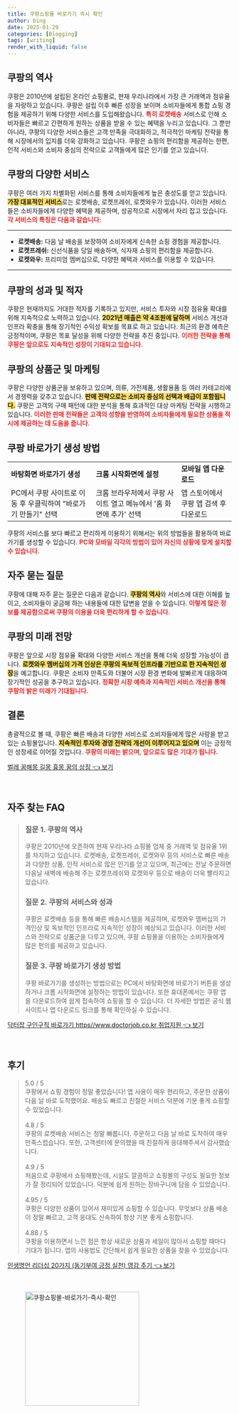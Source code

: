 ```yaml
---
title: 쿠팡쇼핑몰 바로가기 즉시 확인
author: bing
date: 2025-01-29
categories: [Blogging]
tags: [writing]
render_with_liquid: false
---
```



<h2 id='쿠팡의 역사'>쿠팡의 역사</h2>

<p>쿠팡은 2010년에 설립된 온라인 쇼핑몰로, 현재 우리나라에서 가장 큰 거래액과 점유율을 자랑하고 있습니다. 쿠팡은 설립 이후 빠른 성장을 보이며 소비자들에게 통합 쇼핑 경험을 제공하기 위해 다양한 서비스를 도입해왔습니다. <b><span style="color: #ee2323;">특히 로켓배송</span></b> 서비스로 인해 소비자들은 빠르고 간편하게 원하는 상품을 받을 수 있는 혜택을 누리고 있습니다. 그 뿐만 아니라, 쿠팡의 다양한 서비스들은 고객 만족을 극대화하고, 적극적인 마케팅 전략을 통해 시장에서의 입지를 더욱 강화하고 있습니다. 쿠팡은 쇼핑의 편리함을 제공하는 한편, 인적 서비스와 소비자 중심의 전략으로 고객들에게 많은 인기를 얻고 있습니다.</p>

<h2 id='쿠팡의 다양한 서비스'>쿠팡의 다양한 서비스</h2>

<p>쿠팡은 여러 가지 차별화된 서비스를 통해 소비자들에게 높은 충성도를 얻고 있습니다. <b><span style="background-color: #ffe066;">가장 대표적인 서비스</span></b>로는 로켓배송, 로켓프레쉬, 로켓와우가 있습니다. 이러한 서비스들은 소비자들에게 다양한 혜택을 제공하며, 성공적으로 시장에서 자리 잡고 있습니다. <b><span style="color: #ee2323;">각 서비스의 특징은 다음과 같습니다:</span></b></p>

<hr />

<ul>
    <li><b>로켓배송:</b> 다음 날 배송을 보장하여 소비자에게 신속한 쇼핑 경험을 제공합니다.</li>
    <li><b>로켓프레쉬:</b> 신선식품을 당일 배송하며, 식자재 쇼핑의 편리함을 제공합니다.</li>
    <li><b>로켓와우:</b> 프리미엄 멤버십으로, 다양한 혜택과 서비스를 이용할 수 있습니다.</li>
</ul>

<hr />

<h2 id='쿠팡의 성과 및 적자'>쿠팡의 성과 및 적자</h2>

<p>쿠팡은 현재까지도 거대한 적자를 기록하고 있지만, 서비스 투자와 시장 점유율 확대를 위해 지속적으로 노력하고 있습니다. <b><span style="background-color: #ffe066;">2021년 매출은 약 4조원에 달하며</span></b> 서비스 개선과 인프라 확충을 통해 장기적인 수익성 확보를 목표로 하고 있습니다. 최근의 환경 예측은 긍정적이며, 쿠팡은 목표 달성을 위해 다양한 전략을 추진 중입니다. <b><span style="color: #ee2323;">이러한 전략을 통해 쿠팡은 앞으로도 지속적인 성장이 기대되고 있습니다.</span></b></p>

<h2 id='쿠팡의 상품군 및 마케팅'>쿠팡의 상품군 및 마케팅</h2>

<p>쿠팡은 다양한 상품군을 보유하고 있으며, 의류, 가전제품, 생활용품 등 여러 카테고리에서 경쟁력을 갖추고 있습니다. <b><span style="background-color: #ffe066;">판매 전략으로는 소비자 중심의 선택과 배급이 포함됩니다.</span></b> 쿠팡은 고객의 구매 패턴에 대한 분석을 통해 효과적인 대상 마케팅 전략을 시행하고 있습니다. <b><span style="color: #ee2323;">이러한 판매 전략들은 고객의 성향을 반영하여 소비자들에게 필요한 상품을 적시에 제공하는 데 도움을 줍니다.</span></b></p>

<h2 id='쿠팡 바로가기 생성 방법'>쿠팡 바로가기 생성 방법</h2>

<table>
    <tr>
        <td><b>바탕화면 바로가기 생성</b></td>
        <td><b>크롬 시작화면에 설정</b></td>
        <td><b>모바일 앱 다운로드</b></td>
    </tr>
    <tr>
        <td>PC에서 쿠팡 사이트로 이동 후 우클릭하여 "바로가기 만들기" 선택</td>
        <td>크롬 브라우저에서 쿠팡 사이트 열고 메뉴에서 '홈 화면에 추가' 선택</td>
        <td>앱 스토어에서 쿠팡 앱 검색 후 다운로드</td>
    </tr>
</table>

<p>쿠팡의 서비스를 보다 빠르고 편리하게 이용하기 위해서는 위의 방법들을 활용하여 바로가기를 생성할 수 있습니다. <b><span style="color: #ee2323;">PC와 모바일 각각의 방법이 있어 자신의 상황에 맞게 설치할 수 있습니다.</span></b></p>

<h2 id='자주 묻는 질문'>자주 묻는 질문</h2>

<p>쿠팡에 대해 자주 묻는 질문은 다음과 같습니다. <b><span style="background-color: #ffe066;">쿠팡의 역사</span></b>와 서비스에 대한 이해를 높이고, 소비자들이 궁금해 하는 내용들에 대한 답변을 얻을 수 있습니다. <b><span style="color: #ee2323;">이렇게 많은 정보를 제공함으로써 쿠팡의 이용을 더욱 편리하게 할 수 있습니다.</span></b></p>

<h2 id='쿠팡의 미래 전망'>쿠팡의 미래 전망</h2>

<p>쿠팡은 앞으로 시장 점유율 확대와 다양한 서비스 개선을 통해 더욱 성장할 가능성이 큽니다. <b><span style="background-color: #ffe066;">로켓와우 멤버십의 가격 인상은 쿠팡의 독보적 인프라를 기반으로 한 지속적인 성장</span></b>을 예고합니다. 쿠팡은 소비자 만족도와 더불어 시장 환경 변화에 발빠르게 대응하여 장기적인 성공을 추구하고 있습니다. <b><span style="color: #ee2323;">정확한 시장 예측과 지속적인 서비스 개선을 통해 쿠팡의 밝은 미래가 기대됩니다.</span></b></p>

<h2 id='결론'>결론</h2>

<p>총괄적으로 볼 때, 쿠팡은 빠른 배송과 다양한 서비스로 소비자들에게 많은 사랑을 받고 있는 쇼핑몰입니다. <b><span style="background-color: #ffe066;">지속적인 투자와 경영 전략의 개선이 이루어지고 있으며</span></b> 이는 긍정적인 성장세로 이어질 것입니다. <b><span style="color: #ee2323;">쿠팡의 미래는 밝으며, 앞으로도 많은 기대가 됩니다.</span></b></p>


<p><a class="click-button" title="벌레 꿈해몽 길몽 흉몽 꿈의 상징" href="https://aptwhite.github.io/posts/%EB%B2%8C%EB%A0%88-%EA%BF%88%ED%95%B4%EB%AA%BD-%EA%B8%B8%EB%AA%BD-%ED%9D%89%EB%AA%BD-%EA%BF%88%EC%9D%98-%EC%83%81%EC%A7%95/" rel="dofollow">벌레 꿈해몽 길몽 흉몽 꿈의 상징 👈 보기</a></p><br>
<h2 id='자주_찾는_FAQ'>자주 찾는 FAQ</h2>
<div itemscope="" itemtype="https://schema.org/FAQPage"> 
<blockquote> 
<div itemscope="" itemprop="mainEntity" itemtype="https://schema.org/Question"> 
<h3 itemprop="name">질문 1. 쿠팡의 역사</h3> 
<div itemscope="" itemprop="acceptedAnswer" itemtype="https://schema.org/Answer"> 
<span itemprop="text"> 
<p>쿠팡은 2010년에 오픈하여 현재 우리나라 쇼핑몰 업체 중 거래액 및 점유율 1위를 차지하고 있습니다. 로켓배송, 로켓프레쉬, 로켓와우 등의 서비스로 빠른 배송과 다양한 상품, 인적 서비스로 많은 인기를 얻고 있으며, 최근에는 전날 주문하면 다음날 새벽에 배송해 주는 로켓프레쉬와 로켓와우 등으로 배송이 더욱 빨라지고 있습니다.</p> 
</span> 
</div> 
</div> 

<div itemscope="" itemprop="mainEntity" itemtype="https://schema.org/Question"> 
<h3 itemprop="name">질문 2. 쿠팡의 서비스와 성과</h3> 
<div itemscope="" itemprop="acceptedAnswer" itemtype="https://schema.org/Answer"> 
<span itemprop="text"> 
<p>쿠팡은 로켓배송 등을 통해 빠른 배송시스템을 제공하며, 로켓와우 멤버십의 가격인상 및 독보적인 인프라로 지속적인 성장이 예상되고 있습니다. 이러한 서비스와 전략으로 상품군을 다루고 있으며, 쿠팡 쇼핑몰을 이용하는 소비자들에게 많은 편의를 제공하고 있습니다.</p> 
</span> 
</div> 
</div> 

<div itemscope="" itemprop="mainEntity" itemtype="https://schema.org/Question"> 
<h3 itemprop="name">질문 3. 쿠팡 바로가기 생성 방법</h3> 
<div itemscope="" itemprop="acceptedAnswer" itemtype="https://schema.org/Answer"> 
<span itemprop="text"> 
<p>쿠팡 바로가기를 생성하는 방법으로는 PC에서 바탕화면에 바로가기 버튼을 생성하거나 크롬 시작화면에 설정하는 방법이 있습니다. 또한 휴대폰에서는 쿠팡 앱을 다운로드하여 쉽게 접속하여 쇼핑을 할 수 있습니다. 더 자세한 방법은 공식 웹사이트나 앱 다운로드 링크를 통해 확인하실 수 있습니다.</p> 
</span> 
</div> 
</div> 
</blockquote> 
</div>
<p><a class="click-button" title="닥터잡 구인구직 바로가기 https//www.doctorjob.co.kr 취업지원" href="https://aptwhite.github.io/posts/%EB%8B%A5%ED%84%B0%EC%9E%A1-%EA%B5%AC%EC%9D%B8%EA%B5%AC%EC%A7%81-%EB%B0%94%EB%A1%9C%EA%B0%80%EA%B8%B0-httpswww.doctorjob.co.kr-%EC%B7%A8%EC%97%85%EC%A7%80%EC%9B%90/" rel="dofollow">닥터잡 구인구직 바로가기 https//www.doctorjob.co.kr 취업지원 👈 보기</a></p><br>
<h2 id='후기'>후기</h2>
<div itemscope itemtype="https://schema.org/Product">
  <blockquote>
  <div itemprop="review" itemscope itemtype="https://schema.org/Review">
      <div itemprop="reviewRating" itemscope itemtype="https://schema.org/Rating"> <span itemprop="ratingValue">5.0</span> / <span itemprop="bestRating">5</span> </div>
      <span itemprop="reviewBody">쿠팡에서 쇼핑 경험이 정말 좋았습니다! 앱 사용이 매우 편리하고, 주문한 상품이 다음 날 바로 도착했어요. 배송도 빠르고 친절한 서비스 덕분에 기분 좋게 쇼핑할 수 있었습니다.</span>
  </div>
  <br>
  <div itemprop="review" itemscope itemtype="https://schema.org/Review">
      <div itemprop="reviewRating" itemscope itemtype="https://schema.org/Rating"> <span itemprop="ratingValue">4.8</span> / <span itemprop="bestRating">5</span> </div>
      <span itemprop="reviewBody">쿠팡의 로켓배송 서비스는 정말 빠릅니다. 주문하고 다음 날 바로 도착하여 매우 만족스럽습니다. 또한, 고객센터에 문의했을 때 친절하게 응대해주셔서 감사했습니다.</span>
  </div>
  <br>
  <div itemprop="review" itemscope itemtype="https://schema.org/Review">
      <div itemprop="reviewRating" itemscope itemtype="https://schema.org/Rating"> <span itemprop="ratingValue">4.9</span> / <span itemprop="bestRating">5</span> </div>
      <span itemprop="reviewBody">처음으로 쿠팡에서 쇼핑해봤는데, 시설도 깔끔하고 쇼핑몰의 구성도 필요한 정보가 잘 정리되어 있었습니다. 덕분에 쉽게 원하는 장바구니에 담을 수 있었습니다.</span>
  </div>
  <br>
  <div itemprop="review" itemscope itemtype="https://schema.org/Review">
      <div itemprop="reviewRating" itemscope itemtype="https://schema.org/Rating"> <span itemprop="ratingValue">4.95</span> / <span itemprop="bestRating">5</span> </div>
      <span itemprop="reviewBody">쿠팡은 다양한 상품이 있어서 재미있게 쇼핑할 수 있습니다. 무엇보다 상품 배송이 정말 빠르고, 고객 응대도 신속하여 항상 기분 좋게 쇼핑합니다.</span>
  </div>
  <br>
  <div itemprop="review" itemscope itemtype="https://schema.org/Review">
      <div itemprop="reviewRating" itemscope itemtype="https://schema.org/Rating"> <span itemprop="ratingValue">4.88</span> / <span itemprop="bestRating">5</span> </div>
      <span itemprop="reviewBody">쿠팡을 이용하면서 느낀 점은 항상 새로운 상품과 세일이 많아서 쇼핑할 때마다 기대가 됩니다. 앱의 사용법도 간단해서 쉽게 필요한 상품을 찾을 수 있었습니다.</span>
  </div>
  </blockquote>
</div>
<p><a class="click-button" title="인생명언 리더십 20가지 (동기부여 긍정 실천) 영감 주기" href="https://aptwhite.github.io/posts/%EC%9D%B8%EC%83%9D%EB%AA%85%EC%96%B8-%EB%A6%AC%EB%8D%94%EC%8B%AD-20%EA%B0%80%EC%A7%80-(%EB%8F%99%EA%B8%B0%EB%B6%80%EC%97%AC-%EA%B8%8D%EC%A0%95-%EC%8B%A4%EC%B2%9C)-%EC%98%81%EA%B0%90-%EC%A3%BC%EA%B8%B0/" rel="dofollow">인생명언 리더십 20가지 (동기부여 긍정 실천) 영감 주기 👈 보기</a></p><br>
<figure class="image"><img src="https://aptwhite.github.io/assets/img/thumbnail/쿠팡쇼핑몰-바로가기-즉시-확인.webp" alt="쿠팡쇼핑몰-바로가기-즉시-확인" width="256" height="256"></figure>